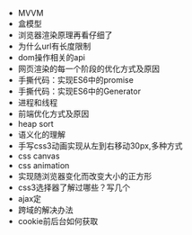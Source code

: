 - MVVM
- 盒模型
- 浏览器渲染原理再看仔细了
- 为什么url有长度限制
- dom操作相关的api
- 网页渲染的每一个阶段的优化方式及原因
- 手撕代码：实现ES6中的promise
- 手撕代码：实现ES6中的Generator
- 进程和线程
- 前端优化方式及原因
- heap sort
- 语义化的理解
- 手写css3动画实现从左到右移动30px,多种方式
- css canvas
- css animation
- 实现随浏览器变化而改变大小的正方形
- css3选择器了解过哪些？写几个
- ajax定
- 跨域的解决办法
- cookie前后台如何获取